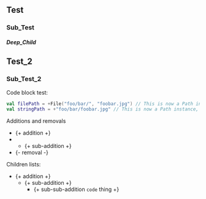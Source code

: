 

## Test

### Sub_Test

##### Deep_Child

## Test_2

### Sub_Test_2

Code block test:
```kotlin
val filePath = +File("foo/bar/", "foobar.jpg") // This is now a Path instance, not a File one.
val stringPath = +"foo/bar/foobar.jpg" // This is now a Path instance, not a String one.
```
Additions and removals
- {+ addition +}
- - {+ sub-addition +}
- {- removal -}

Children lists:
- {+ addition +}
  - {+ sub-addition +}
    - {+ sub-sub-addition `code` thing +}
